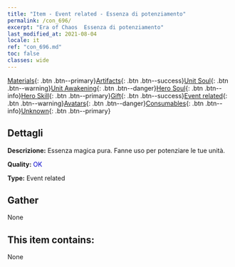 ```yaml
---
title: "Item - Event related - Essenza di potenziamento"
permalink: /con_696/
excerpt: "Era of Chaos  Essenza di potenziamento"
last_modified_at: 2021-08-04
locale: it
ref: "con_696.md"
toc: false
classes: wide
---
```

 [Materials](/ItemsIT/){: .btn .btn--primary}[Artifacts](/ItemsIT/Artifacts/){: .btn .btn--success}[Unit Soul](/ItemsIT/UnitSoul/){: .btn .btn--warning}[Unit Awakening](/ItemsIT/UnitAwakening/){: .btn .btn--danger}[Hero Soul](/ItemsIT/HeroSoul/){: .btn .btn--info}[Hero Skill](/ItemsIT/HeroSkill/){: .btn .btn--primary}[Gift](/ItemsIT/Gift/){: .btn .btn--success}[Event related](/ItemsIT/Events/){: .btn .btn--warning}[Avatars](/ItemsIT/Avatars/){: .btn .btn--danger}[Consumables](/ItemsIT/Consumables/){: .btn .btn--info}[Unknown](/ItemsIT/Unknown/){: .btn .btn--primary}

## Dettagli
 **Descrizione:** Essenza magica pura. Fanne uso per potenziare le tue unità.

 **Quality:** <span style="color: #0000CD">OK</span>

 **Type:** Event related

## Gather

  None

## This item contains:

  None

